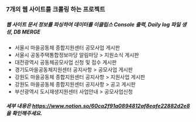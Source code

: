 ### 7개의 웹 사이트를 크롤링 하는 프로젝트
##### 웹 사이트 문서 정보를 파싱하여 데이터를 이클립스 Console 출력, Daily log 파일 생성, DB MERGE
- 서울시 마을공동체 종합지원센터 공모사업 게시판
- 서울시 공동주택통합정보마당 알림마당 > 지원소식 게시판
- 대전광역시 공동체공모사업 신청 및 접수 게시판
- 경기도마을공동체지원센터 공지사항 > 공모사업 게시판
- 강원도 마을공동체 종합지원센터 공지사항 > 지원사업 게시판
- 강원도 마을공동체 종합지원센터 공지사항 > 공고 게시판
- 부산광역시 도시재생지원센터 사업안내 > 공모사업신청

##### 세부 내용은 https://www.notion.so/60ca2f91a0894812af8eafe22882d2e8 을 확인해주세요.